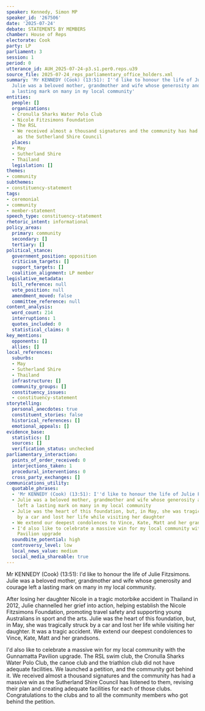 ```yaml
---
speaker: Kennedy, Simon MP
speaker_id: '267506'
date: '2025-07-24'
debate: STATEMENTS BY MEMBERS
chamber: House of Reps
electorate: Cook
party: LP
parliament: 3
session: 1
period: 0
utterance_id: AUH_2025-07-24-p3.s1.per0.reps.u39
source_file: 2025-07-24_reps_parliamentary_office_holders.xml
summary: 'Mr KENNEDY (Cook) (13:51): I''d like to honour the life of Julie Fitzsimons.
  Julie was a beloved mother, grandmother and wife whose generosity and courage left
  a lasting mark on many in my local community'
entities:
  people: []
  organizations:
  - Cronulla Sharks Water Polo Club
  - Nicole Fitzsimons Foundation
  - The RSL
  - We received almost a thousand signatures and the community has had a massive win
    as the Sutherland Shire Council
  places:
  - May
  - Sutherland Shire
  - Thailand
  legislation: []
themes:
- community
subthemes:
- constituency-statement
tags:
- ceremonial
- community
- member-statement
speech_type: constituency-statement
rhetoric_intent: informational
policy_areas:
  primary: community
  secondary: []
  tertiary: []
political_stance:
  government_position: opposition
  criticism_targets: []
  support_targets: []
  coalition_alignment: LP member
legislative_metadata:
  bill_reference: null
  vote_position: null
  amendment_moved: false
  committee_reference: null
content_analysis:
  word_count: 214
  interruptions: 1
  quotes_included: 0
  statistical_claims: 0
key_mentions:
  opponents: []
  allies: []
local_references:
  suburbs:
  - May
  - Sutherland Shire
  - Thailand
  infrastructure: []
  community_groups: []
  constituency_issues:
  - constituency-statement
storytelling:
  personal_anecdotes: true
  constituent_stories: false
  historical_references: []
  emotional_appeals: []
evidence_base:
  statistics: []
  sources: []
  verification_status: unchecked
parliamentary_interaction:
  points_of_order_received: 0
  interjections_taken: 1
  procedural_interventions: 0
  cross_party_exchanges: []
communications_utility:
  quotable_phrases:
  - 'Mr KENNEDY (Cook) (13:51): I''d like to honour the life of Julie Fitzsimons'
  - Julie was a beloved mother, grandmother and wife whose generosity and courage
    left a lasting mark on many in my local community
  - Julie was the heart of this foundation, but, in May, she was tragically struck
    by a car and lost her life while visiting her daughter
  - We extend our deepest condolences to Vince, Kate, Matt and her grandsons
  - I'd also like to celebrate a massive win for my local community with the Gunnamatta
    Pavilion upgrade
  soundbite_potential: high
  controversy_level: low
  local_news_value: medium
  social_media_shareable: true
---
```


Mr KENNEDY (Cook) (13:51): I'd like to honour the life of Julie Fitzsimons. Julie was a beloved mother, grandmother and wife whose generosity and courage left a lasting mark on many in my local community.

After losing her daughter Nicole in a tragic motorbike accident in Thailand in 2012, Julie channelled her grief into action, helping establish the Nicole Fitzsimons Foundation, promoting travel safety and supporting young Australians in sport and the arts. Julie was the heart of this foundation, but, in May, she was tragically struck by a car and lost her life while visiting her daughter. It was a tragic accident. We extend our deepest condolences to Vince, Kate, Matt and her grandsons.

I'd also like to celebrate a massive win for my local community with the Gunnamatta Pavilion upgrade. The RSL swim club, the Cronulla Sharks Water Polo Club, the canoe club and the triathlon club did not have adequate facilities. We launched a petition, and the community got behind it. We received almost a thousand signatures and the community has had a massive win as the Sutherland Shire Council has listened to them, revising their plan and creating adequate facilities for each of those clubs. Congratulations to the clubs and to all the community members who got behind the petition.